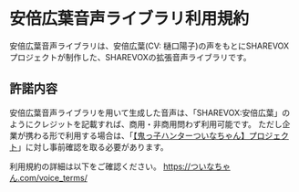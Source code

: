 # 安倍広葉音声ライブラリ利用規約

安倍広葉音声ライブラリは、安倍広葉(CV: 樋口陽子)の声をもとにSHAREVOXプロジェクトが制作した、SHAREVOXの拡張音声ライブラリです。

## 許諾内容

安倍広葉音声ライブラリを用いて生成した音声は、「SHAREVOX:安倍広葉」のようにクレジットを記載すれば、商用・非商用問わず利用可能です。
ただし企業が携わる形で利用する場合は、「[【鬼っ子ハンターついなちゃん】プロジェクト](https://ついなちゃん.com/mail/)」に対し事前確認を取る必要があります。

利用規約の詳細は以下をご確認ください。
https://ついなちゃん.com/voice_terms/
